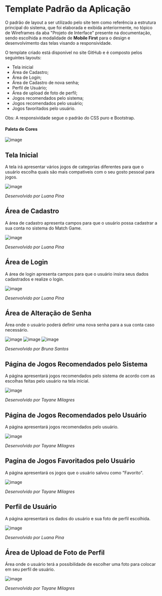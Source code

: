 # Template Padrão da Aplicação
O padrão de layout a ser utilizado pelo site tem como referência a estrutura principal do sistema, que foi elaborada e exibida anteriormente, no tópico de Wireframes da aba "Projeto de Interface" presente na documentação, sendo escolhida a modalidade de **Mobile First** para o design e desenvolvimento das telas visando a responsividade.

O template criado está disponível no site GitHub e é composto pelos seguintes layouts:
- Tela inicial
- Área de Cadastro;
- Área de Login;
- Área de Cadastro de nova senha;
- Perfil de Usuário;
- Área de upload de foto de perfil;
- Jogos recomendados pelo sistema;
- Jogos recomendados pelo usuário;
- Jogos favoritados pelo usuário.

Obs: A responsividade segue o padrão do CSS puro e Bootstrap.

#### Paleta de Cores
![image](https://github.com/ICEI-PUC-Minas-PMV-ADS/pmv-ads-2023-2-e2-proj-int-t2-match-game/assets/127251265/053ab64b-4e71-4dd8-9ece-0172187e388e)


## Tela Inicial
A tela irá apresentar vários jogos de categorias diferentes para que o usuário escolha quais são mais compativeis com o seu gosto pessoal para jogos.

![image](https://github.com/ICEI-PUC-Minas-PMV-ADS/pmv-ads-2023-2-e2-proj-int-t2-match-game/assets/127251265/95138d57-6332-49b6-acd7-c7d034b88265)

_Desenvolvido por Luana Pina_

## Área de Cadastro
A área de cadastro apresenta campos para que o usuário possa cadastrar a sua conta no sistema do Match Game.

![image](https://github.com/ICEI-PUC-Minas-PMV-ADS/pmv-ads-2023-2-e2-proj-int-t2-match-game/assets/127251265/b80c9e5f-a79d-40db-8b5f-b62897530d1a)

_Desenvolvido por Luana Pina_

## Área de Login
A área de login apresenta campos para que o usuário insira seus dados cadastrados e realize o login.

![image](https://github.com/ICEI-PUC-Minas-PMV-ADS/pmv-ads-2023-2-e2-proj-int-t2-match-game/assets/127251265/6fed33a6-1d85-426c-a022-023e86ee202b)

_Desenvolvido por Luana Pina_

## Área de Alteração de Senha
Área onde o usuário poderá definir uma nova senha para a sua conta caso necessário.

![image](https://github.com/ICEI-PUC-Minas-PMV-ADS/pmv-ads-2023-2-e2-proj-int-t2-match-game/assets/127251265/3a7a716c-0a06-432f-b758-d03195c6f683)
![image](https://github.com/ICEI-PUC-Minas-PMV-ADS/pmv-ads-2023-2-e2-proj-int-t2-match-game/assets/127251265/e7de4b7d-c96a-408b-b307-efcd535c7916)
![image](https://github.com/ICEI-PUC-Minas-PMV-ADS/pmv-ads-2023-2-e2-proj-int-t2-match-game/assets/127251265/c2cd19ce-945a-4431-b626-72df65fe277a)

_Desenvolvido por Bruna Santos_

## Página de Jogos Recomendados pelo Sistema
A página apresentará jogos recomendados pelo sistema de acordo com as escolhas feitas pelo usuário na tela inicial.

![image](https://github.com/ICEI-PUC-Minas-PMV-ADS/pmv-ads-2023-2-e2-proj-int-t2-match-game/assets/127251265/ece2d635-97d2-41ba-8918-484e6a690d18)


_Desenvolvido por Tayane Milagres_

## Página de Jogos Recomendados pelo Usuário
A página apresentará jogos recomendados pelo usuário.

![image](https://github.com/ICEI-PUC-Minas-PMV-ADS/pmv-ads-2023-2-e2-proj-int-t2-match-game/assets/127251265/e53b5617-e542-40e8-ba19-ca2491f8b982)


_Desenvolvido por Tayane Milagres_

## Pagina de Jogos Favoritados pelo Usuário
A página apresentará os jogos que o usuário salvou como "Favorito".

![image](https://github.com/ICEI-PUC-Minas-PMV-ADS/pmv-ads-2023-2-e2-proj-int-t2-match-game/assets/127251265/457a8ffc-8606-4a0f-b654-278fc47d85c9)


_Desenvolvido por Tayane Milagres_

## Perfil de Usuário
A página apresentará os dados do usuário e sua foto de perfil escolhida.

![image](https://github.com/ICEI-PUC-Minas-PMV-ADS/pmv-ads-2023-2-e2-proj-int-t2-match-game/assets/127251265/4c6fdaff-fe7f-425e-865d-7faeccbfcdab)

_Desenvolvido por Luana Pina_

## Área de Upload de Foto de Perfil
Área onde o usuário terá a possibilidade de escolher uma foto para colocar em seu perfil de usuário.

![image](https://github.com/ICEI-PUC-Minas-PMV-ADS/pmv-ads-2023-2-e2-proj-int-t2-match-game/assets/127251265/67f23f4b-4a23-44bf-8287-73dd0b181982)

_Desenvolvido por Tayane Milagres_


